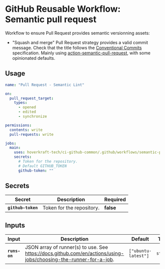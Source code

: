 <!-- start branding -->
<!-- end branding -->
<!-- start title -->

# GitHub Reusable Workflow: Semantic pull request

<!-- end title -->
<!-- start badges -->
<!-- end badges -->
<!-- start description -->

Workflow to ensure Pull Request provides semantic versionning assets:

- "Squash and merge" Pull Request strategy provides a valid commit message.
  Check that the title follows the [Conventional Commits](https://www.conventionalcommits.org/en/v1.0.0/) specification.
  Mainly using [action-semantic-pull-request](https://github.com/amannn/action-semantic-pull-request#installation), with some opinionated defaults.

<!-- end description -->
<!-- start contents -->
<!-- end contents -->

## Usage

<!-- start usage -->

```yaml
name: "Pull Request - Semantic Lint"

on:
  pull_request_target:
    types:
      - opened
      - edited
      - synchronize

permissions:
  contents: write
  pull-requests: write

jobs:
  main:
    uses: hoverkraft-tech/ci-github-common/.github/workflows/semantic-pull-request.yml@0.25.0
    secrets:
      # Token for the repository.
      # Default GITHUB_TOKEN
      github-token: ""
```

<!-- end usage -->

## Secrets

<!-- start secrets -->

| **Secret**                    | **Description**           | **Required** |
| ----------------------------- | ------------------------- | ------------ |
| **<code>github-token</code>** | Token for the repository. | **false**    |

<!-- end secrets -->
<!-- start inputs -->

## Inputs

<!-- start inputs -->

| **Input**                | **Description**                                                                                                    | **Default**                   | **Type** | **Required** |
| ------------------------ | ------------------------------------------------------------------------------------------------------------------ | ----------------------------- | -------- | ------------ |
| **<code>runs-on</code>** | JSON array of runner(s) to use. See <https://docs.github.com/en/actions/using-jobs/choosing-the-runner-for-a-job>. | <code>["ubuntu-latest"]<code> | `string` | **false**    |

<!-- end inputs -->

<!-- end inputs -->

<!-- start outputs -->
<!-- end outputs -->
<!-- start [.github/ghadocs/examples/] -->
<!-- end [.github/ghadocs/examples/] -->
